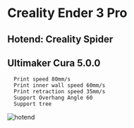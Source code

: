 # Creality Ender 3 Pro
## Hotend: Creality Spider
## Ultimaker Cura 5.0.0

```
  Print speed 80mm/s
  Print inner wall speed 60mm/s
  Print retraction speed 35mm/s
  Support Overhang Angle 60
  Support tree
```

![hotend](https://github.com/nopp/e3pro-cura-profiles/blob/main/spider/spider.jpg)
